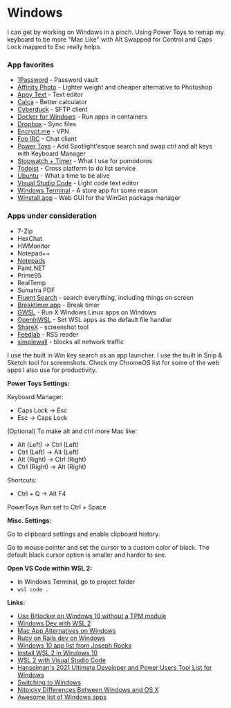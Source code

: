 # Windows

I can get by working on Windows in a pinch. Using Power Toys to remap my keyboard to be more "Mac Like" with Alt Swapped for Control and Caps Lock mapped to Esc really helps.&#x20;

### App favorites

* [1Password](https://1password.com/) - Password vault
* [Affinity Photo](https://www.microsoft.com/store/productId/9NBLGGH35LXN) - Lighter weight and cheaper alternative to Photoshop
* [Appy Text](https://www.microsoft.com/en-us/p/appy-text/9nblggh51knm) - Text editor
* [Calca](https://www.microsoft.com/en-us/store/p/calca/9nhxz5159n41) - Better calculator
* [Cyberduck](https://www.microsoft.com/en-us/p/cyberduck/9nblggh43htb/0010) - SFTP client
* [Docker for Windows](https://docs.docker.com/docker-for-windows/wsl/) - Run apps in containers
* [Dropbox](https://www.dropbox.com/) - Sync files
* [Encrypt.me](https://encrypt.me/) - VPN
* [Foo IRC](https://www.microsoft.com/en-us/p/foo-irc/9wzdncrdct50/0010) - Chat client
* [Power Toys](https://github.com/microsoft/PowerToys) - Add Spotlight'esque search and swap ctrl and alt keys with Keyboard Manager
* [Stopwatch + Timer](https://www.microsoft.com/store/productId/9NBLGGGZKFMV) - What I use for pomodoros&#x20;
* [Todoist](https://todoist.com/)  - Cross platform to do list service
* [Ubuntu](https://www.microsoft.com/en-us/p/ubuntu/9nblggh4msv6) - What a time to be alive
* [Visual Studio Code](https://code.visualstudio.com/) - Light code text editor
* [Windows Terminal](https://www.microsoft.com/store/productId/9N0DX20HK701) - A store app for some reason
* [Winstall.app](https://winstall.app/) - Web GUI for the WinGet package manager

### Apps under consideration

* 7-Zip
* HexChat
* HWMonitor
* Notepad++
* [Notepads](https://apps.microsoft.com/store/detail/notepads-app/9NHL4NSC67WM?hl=en-us\&gl=us\&ranMID=24542\&ranEAID=TnL5HPStwNw\&ranSiteID=TnL5HPStwNw-VH.o7fBFG1HY1Vre.ILzTA\&epi=TnL5HPStwNw-VH.o7fBFG1HY1Vre.ILzTA\&irgwc=1\&OCID=AID2200057\_aff\_7593\_1243925\&tduid=%28ir\_\_6vcch0rig0kfb3hpyf93prpvyf2xct33v11wn6p100%29%287593%29%281243925%29%28TnL5HPStwNw-VH.o7fBFG1HY1Vre.ILzTA%29%28%29\&irclickid=\_6vcch0rig0kfb3hpyf93prpvyf2xct33v11wn6p100)
* Paint.NET
* Prime95
* RealTemp
* Sumatra PDF
* [Fluent Search](https://fluentsearch.net/) - search everything, including things on screen
* [Breaktimer.app](https://github.com/tom-james-watson/breaktimer-app) - Break timer
* [GWSL](https://apps.microsoft.com/store/detail/gwsl/9NL6KD1H33V3?hl=en-us\&gl=us\&rtc=1) - Run X Windows Linux apps on Windows
* [OpenInWSL](https://apps.microsoft.com/store/detail/openinwsl/9NGMQPWCG7SF) - Set WSL apps as the default file handler
* [ShareX](https://getsharex.com/) - screenshot tool
* [Feedlab](https://apps.microsoft.com/store/detail/feedlab/9WZDNCRDKRQ3?hl=en-us\&gl=us) - RSS reader
* [simplewall](https://github.com/henrypp/simplewall) - blocks all network traffic



I use the built in Win key search as an app launcher. I use the built in Snip & Sketch tool for screenshots. Check my ChromeOS list for some of the web apps I also use for productivity.&#x20;

**Power Toys Settings:**

Keyboard Manager:

* Caps Lock -> Esc
* Esc -> Caps Lock

(Optional) To make alt and ctrl more Mac like:

* Alt (Left) -> Ctrl (Left)
* Ctrl (Left) -> Alt (Left)
* Alt (Right) -> Ctrl (Right)
* Ctrl (Right) -> Alt (Right)

Shortcuts:

* Ctrl + Q -> Alt F4

PowerToys Run set to Ctrl + Space

**Misc. Settings:**

Go to clipboard settings and enable clipboard history.

Go to mouse pointer and set the cursor to a custom color of black. The default black cursor option is smaller and harder to see.

**Open VS Code within WSL 2:**

* In Windows Terminal, go to project folder
* `wsl code .`

**Links:**

* [Use Bitlocker on Windows 10 without a TPM module](https://www.windowscentral.com/how-use-bitlocker-encryption-windows-10)
* [Windows Dev with WSL 2](https://char.gd/blog/2019/windows-web-dev-with-wsl2)
* [Mac App Alternatives on Windows](https://docs.google.com/spreadsheets/d/1zHNhWfis0iJULrYAHOYPeMRGhNUVWVxInIn8YKswlIA/htmlview)
* [Ruby on Rails dev on Windows](https://www.hanselman.com/blog/RubyOnRailsOnWindowsIsNotJustPossibleItsFabulousUsingWSL2AndVSCode.aspx)
* [Windows 10 app list from Joseph Rooks](https://josephrooks.com/windows-10/)
* [Install WSL 2 in Windows 10](https://docs.microsoft.com/en-us/windows/wsl/install-win10)
* [WSL 2 with Visual Studio Code](https://code.visualstudio.com/blogs/2019/09/03/wsl2)
* [Hanselman's 2021 Ultimate Developer and Power Users Tool List for Windows](https://www.hanselman.com/blog/scott-hanselmans-2021-ultimate-developer-and-power-users-tool-list-for-windows)
* [Switching to Windows](http://ignorethecode.net/blog/2021/02/02/switching\_to\_windows/)
* [Nitpicky Differences Between Windows and OS X](https://hellojason.net/blog/nitpicky-differences-between-windows-and-os-x/)
* [Awesome list of Windows apps](https://github.com/Awesome-Windows/Awesome)

